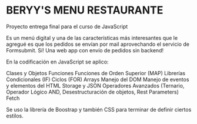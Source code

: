 # BERYY'S MENU RESTAURANTE
Proyecto entrega final para el curso de JavaScript

Es un menú digital y una de las características más interesantes que le agregué es que los pedidos se envían por mail aprovechando el servicio de Formsubmit. Sí! Una web app con envío de pedidos sin backend!

En la codificación en JavaScript se aplico:

Clases y Objetos
Funciones
Funciones de Orden Superior (MAP)
Librerías
Condicionales (IF)
Ciclos (FOR)
Arrays
Manejo del DOM
Manejo de eventos y elementos del HTML
Storage y JSON
Operadores Avanzados (Ternario, Operador Lógico AND, Desestructuración de objetos, Rest Parameters)
Fetch

Se uso la librería de Boostrap y también CSS para terminar de definir ciertos estilos.

